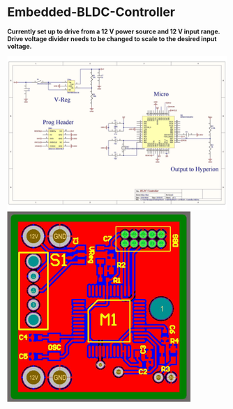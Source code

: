 # Embedded-BLDC-Controller



**Currently set up to drive from a 12 V power source and 12 V input range. Drive voltage divider needs to be changed to scale to the desired input voltage.**

<img src="https://github.com/IanGlass/Embedded-BLDC-Controller/blob/master/Circuit_Schematics/BLDC_Controller_Schematic.jpg" width="700">
<img src="https://github.com/IanGlass/Embedded-BLDC-Controller/blob/master/Circuit_Schematics/BLDC_Controller_PCB.JPG" width="420"> 